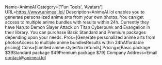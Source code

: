 Name=AnimeAI
Category=['Fun Tools', 'Avatars']
URL=https://www.animeai.lol/
Description=AnimeAI.lol enables you to generate personalized anime arts from your own photos. You can get access to multiple anime bundles with results within 24h. Currently they have Naruto Demon Slayer Attack on Titan Cyberpunk and Evangelion in their library. You can purchase Basic Standard and Premium packages depending upon your needs.
Pros=[Generate personalized anime arts from photosAccess to multiple anime bundlesResults within 24hAffordable pricing]
Cons=[Limited anime stylesNo refunds]
Pricing=[Basic package $39Standard package $49Premium package $79]
Company Address=Email contact@animeai.lol
